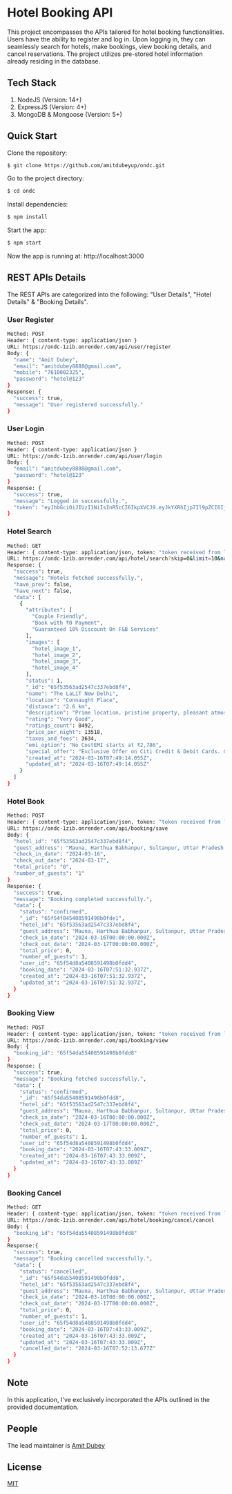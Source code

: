 # Hotel Booking API

This project encompasses the APIs tailored for hotel booking functionalities. Users have the ability to register and log in. Upon logging in, they can seamlessly search for hotels, make bookings, view booking details, and cancel reservations. The project utilizes pre-stored hotel information already residing in the database.

## Tech Stack

1. NodeJS (Version: 14+)
2. ExpressJS (Version: 4+)
3. MongoDB & Mongoose (Version: 5+)

## Quick Start

Clone the repository:

```bash
$ git clone https://github.com/amitdubeyup/ondc.git
```

Go to the project directory:

```bash
$ cd ondc
```

Install dependencies:

```bash
$ npm install
```

Start the app:

```bash
$ npm start
```

Now the app is running at: http://localhost:3000

## REST APIs Details

The REST APIs are categorized into the following: "User Details", "Hotel Details" & "Booking Details".

### User Register 

```bash
Method: POST
Header: { content-type: application/json }
URL: https://ondc-1zib.onrender.com/api/user/register
Body: {
  "name": "Amit Dubey",
  "email": "amitdubey8888@gmail.com",
  "mobile": "7610002325",
  "password": "hotel@123"
}
Response: {
  "success": true,
  "message": "User registered successfully."
}
```

### User Login 

```bash
Method: POST
Header: { content-type: application/json }
URL: https://ondc-1zib.onrender.com/api/user/login
Body: {
  "email": "amitdubey8888@gmail.com",
  "password": "hotel@123"
}
Response: {
  "success": true,
  "message": "Logged in successfully.",
  "token": "eyJhbGciOiJIUzI1NiIsInR5cCI6IkpXVCJ9.eyJkYXRhIjp7Il9pZCI6IjY1ZjU0ZDhhNTQwODU5MTQ5OGIwZmRkNCIsIm5hbWUiOiJBbWl0IER1YmV5IiwiZW1haWwiOiJhbWl0ZHViZXk4ODg4QGdtYWlsLmNvbSIsIm1vYmlsZSI6Ijc2MTAwMDIzMjUifSwiaWF0IjoxNzEwNTc0OTkxLCJleHAiOjE3MTA1Nzg1OTF9.YI_AQVzHrKPDuZGea4oHTo_z_Z0U_uSwN1urH0lA9RQ"
}
```

### Hotel Search 

```bash
Method: GET
Header: { content-type: application/json, token: "token received from login" }
URL: https://ondc-1zib.onrender.com/api/hotel/search?skip=0&limit=10&name=lalit
Response: {
  "success": true,
  "message": "Hotels fetched successfully.",
  "have_prev": false,
  "have_next": false,
  "data": [
    {
      "attributes": [
        "Couple Friendly",
        "Book with ₹0 Payment",
        "Guaranteed 10% Discount On F&B Services"
      ],
      "images": [
        "hotel_image_1",
        "hotel_image_2",
        "hotel_image_3",
        "hotel_image_4"
      ],
      "status": 1,
      "_id": "65f53563ad2547c337ebd8f4",
      "name": "The LaLiT New Delhi",
      "location": "Connaught Place",
      "distance": "2.6 km",
      "description": "Prime location, pristine property, pleasant atmosphere",
      "rating": "Very Good",
      "ratings_count": 8492,
      "price_per_night": 13518,
      "taxes_and_fees": 3634,
      "emi_option": "No CostEMI starts at ₹2,786",
      "special_offer": "Exclusive Offer on Citi Credit & Debit Cards. Get Flat INR 2180 off",
      "created_at": "2024-03-16T07:49:14.055Z",
      "updated_at": "2024-03-16T07:49:14.055Z"
    }
  ]
}
```

### Hotel Book 

```bash
Method: POST
Header: { content-type: application/json, token: "token received from login" }
URL: https://ondc-1zib.onrender.com/api/booking/save
Body: {
  "hotel_id": "65f53563ad2547c337ebd8f4",
  "guest_address": "Mauna, Harthua Babhanpur, Sultanpur, Uttar Pradesh - 228171",
  "check_in_date": "2024-03-16",
  "check_out_date": "2024-03-17",
  "total_price": "0",
  "number_of_guests": "1"
}
Response: {
  "success": true,
  "message": "Booking completed successfully.",
  "data": {
    "status": "confirmed",
    "_id": "65f54f845408591498b0fde1",
    "hotel_id": "65f53563ad2547c337ebd8f4",
    "guest_address": "Mauna, Harthua Babhanpur, Sultanpur, Uttar Pradesh - 228171",
    "check_in_date": "2024-03-16T00:00:00.000Z",
    "check_out_date": "2024-03-17T00:00:00.000Z",
    "total_price": 0,
    "number_of_guests": 1,
    "user_id": "65f54d8a5408591498b0fdd4",
    "booking_date": "2024-03-16T07:51:32.937Z",
    "created_at": "2024-03-16T07:51:32.937Z",
    "updated_at": "2024-03-16T07:51:32.937Z",
  }
}
```

### Booking View

```bash
Method: POST
Header: { content-type: application/json, token: "token received from login" }
URL: https://ondc-1zib.onrender.com/api/booking/view
Body: {
  "booking_id": "65f54da55408591498b0fdd8"
}
Response: {
  "success": true,
  "message": "Booking fetched successfully.",
  "data": {
    "status": "confirmed",
    "_id": "65f54da55408591498b0fdd8",
    "hotel_id": "65f53563ad2547c337ebd8f4",
    "guest_address": "Mauna, Harthua Babhanpur, Sultanpur, Uttar Pradesh - 228171",
    "check_in_date": "2024-03-16T00:00:00.000Z",
    "check_out_date": "2024-03-17T00:00:00.000Z",
    "total_price": 0,
    "number_of_guests": 1,
    "user_id": "65f54d8a5408591498b0fdd4",
    "booking_date": "2024-03-16T07:43:33.009Z",
    "created_at": "2024-03-16T07:43:33.009Z",
    "updated_at": "2024-03-16T07:43:33.009Z"
  }
}
```

### Booking Cancel

```bash
Method: GET
Header: { content-type: application/json, token: "token received from login" }
URL: https://ondc-1zib.onrender.com/api/hotel/booking/cancel/cancel
Body: {
  "booking_id": "65f54da55408591498b0fdd8"
}
Response:{
  "success": true,
  "message": "Booking cancelled successfully.",
  "data": {
    "status": "cancelled",
    "_id": "65f54da55408591498b0fdd8",
    "hotel_id": "65f53563ad2547c337ebd8f4",
    "guest_address": "Mauna, Harthua Babhanpur, Sultanpur, Uttar Pradesh - 228171",
    "check_in_date": "2024-03-16T00:00:00.000Z",
    "check_out_date": "2024-03-17T00:00:00.000Z",
    "total_price": 0,
    "number_of_guests": 1,
    "user_id": "65f54d8a5408591498b0fdd4",
    "booking_date": "2024-03-16T07:43:33.009Z",
    "created_at": "2024-03-16T07:43:33.009Z",
    "updated_at": "2024-03-16T07:43:33.009Z",
    "cancelled_date": "2024-03-16T07:52:13.677Z"
  }
}
```

## Note

In this application, I've exclusively incorporated the APIs outlined in the provided documentation.

## People

The lead maintainer is [Amit Dubey](https://github.com/amitdubeyup)

## License

[MIT](LICENSE)